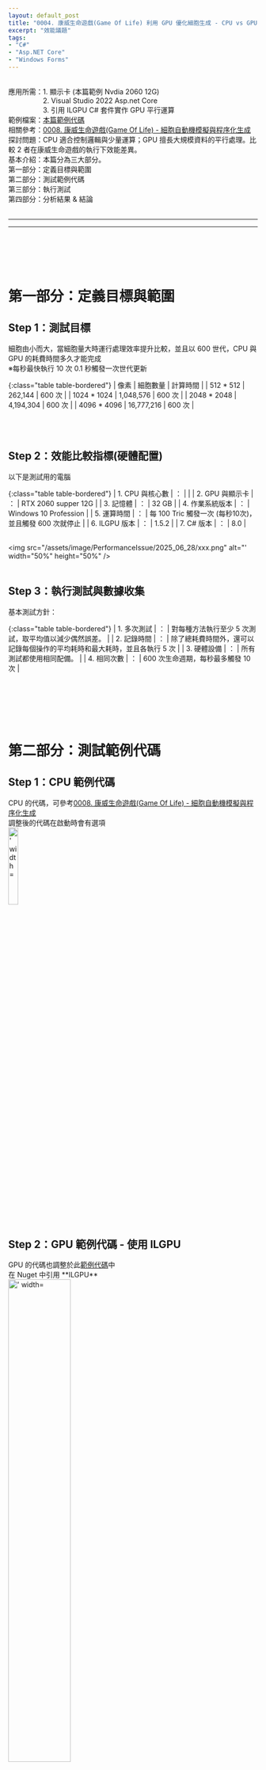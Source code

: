 ```yaml
---
layout: default_post
title: "0004. 康威生命遊戲(Game Of Life) 利用 GPU 優化細胞生成 - CPU vs GPU 優化效能說明"
excerpt: "效能議題"
tags:   
- "C#"      
- "Asp.NET Core"
- "Windows Forms"
---
```


<div class="summary">
<br/>應用所需：1. 顯示卡 (本篇範例 Nvdia 2060 12G)
<br/>&emsp;&emsp;&emsp;&emsp;&emsp;2. Visual Studio 2022 Asp.net Core
<br/>&emsp;&emsp;&emsp;&emsp;&emsp;3. 引用 ILGPU C# 套件實作 GPU 平行運算
<br/>範例檔案：<a href="https://github.com/gotoa1234/MyBlogExample/tree/main/GameOfLifeExample">本篇範例代碼</a>
<br/>相關參考：<a href="https://gotoa1234.github.io/2025/06/21/1.html">0008. 康威生命遊戲(Game Of Life) - 細胞自動機模擬與程序化生成</a>
<br/>探討問題：CPU 適合控制邏輯與少量運算；GPU 擅長大規模資料的平行處理。比較 2 者在康威生命遊戲的執行下效能差異。
<br/>基本介紹：本篇分為三大部分。
<br/>第一部分：定義目標與範圍
<br/>第二部分：測試範例代碼
<br/>第三部分：執行測試
<br/>第四部分：分析結果 & 結論

</div>

<div class="title">
    <br/><hr class="titleinner">
	<span></span>
	<hr class="titleinner"><br/>
</div>


<br/><br/>
<h1>第一部分：定義目標與範圍</h1>

<h2>Step 1：測試目標</h2>
細胞由小而大，當細胞量大時運行處理效率提升比較，並且以 600 世代，CPU 與 GPU 的耗費時間多久才能完成
<br/>※每秒最快執行 10 次 0.1 秒觸發一次世代更新

{:class="table table-bordered"}
| 像素  | 細胞數量 | 計算時間 |
| 512 * 512 | 262,144 | 600 次 |
| 1024 * 1024 | 1,048,576 | 600 次 |
| 2048 * 2048 | 4,194,304 | 600 次 |
| 4096 * 4096 | 16,777,216 | 600 次 |

<br/><br/>


<h2>Step 2：效能比較指標(硬體配置)</h2>
以下是測試用的電腦

{:class="table table-bordered"}
| 1. CPU 與核心數 | ： |  |
| 2. GPU 與顯示卡 | ： | RTX 2060 supper 12G |
| 3. 記憶體 | ： | 32 GB |
| 4. 作業系統版本 | ： | Windows 10 Profession |
| 5. 運算時間 | ： | 每 100 Tric 觸發一次 (每秒10次)，並且觸發 600 次就停止 |
| 6. ILGPU 版本  | ： | 1.5.2 |
| 7. C# 版本 | ： | 8.0 |

<br/> <img src="/assets/image/PerformanceIssue/2025_06_28/xxx.png" alt="' width="50%" height="50%" />
<br/><br/>

<h2>Step 3：執行測試與數據收集</h2>
基本測試方針：

{:class="table table-bordered"}
| 1. 多次測試 | ： | 對每種方法執行至少 5 次測試，取平均值以減少偶然誤差。 |
| 2. 記錄時間 | ： | 除了總耗費時間外，還可以記錄每個操作的平均耗時和最大耗時，並且各執行 5 次 |
| 3. 硬體設備 | ： | 所有測試都使用相同配備。 |
| 4. 相同次數 | ： | 600 次生命週期，每秒最多觸發 10 次 |

<br/><br/>



<br/><br/>
<h1>第二部分：測試範例代碼 </h1>

<h2>Step 1：CPU 範例代碼 </h2>
CPU 的代碼，可參考<a href="https://gotoa1234.github.io/2025/06/21/1.html">0008. 康威生命遊戲(Game Of Life) - 細胞自動機模擬與程序化生成</a>
<br/>調整後的代碼在啟動時會有選項
<br/> <img src="/assets/image/PerformanceIssue/2025_06_28/003.png" alt="' width="20%" height="20%" />
<br/><br/>

<h2>Step 2：GPU 範例代碼 - 使用 ILGPU</h2>
GPU 的代碼也調整於此<a href="https://github.com/gotoa1234/MyBlogExample/tree/main/GameOfLifeExample">範例代碼</a>中
<br/>在 Nuget 中引用 **ILGPU**
<br/> <img src="/assets/image/PerformanceIssue/2025_06_28/004.png" alt="' width="50%" height="50%" />
<br/><br/>


<h2>Step 3：GPU 範例代碼 - 使用方法</h2>
專案中的 3-4. 啟動代碼時，會先判斷有無顯卡，若有才允許使用平行運算
<br/>並且在 3-5. 步驟時會設定使用 **GpuKernel** 方法

``` C#
// 3-4. 初始化 ILGPU
context = Context.CreateDefault();            
try
{
    // GPU
    accelerator = context.CreateCudaAccelerator(0);//電腦沒有顯示卡，此行會報錯          
}
catch
{
    // CPU
    accelerator = context.CreateCPUAccelerator(0);
}
// 3-5. 設定 kernel 方法
kernel = accelerator.LoadAutoGroupedStreamKernel<Index2D, ArrayView2D<byte, Stride2D.DenseX>, ArrayView2D<byte, Stride2D.DenseX>>(GpuKernel);
```

<br/><br/>


<h2>Step 4：GPU 範例代碼 - GpuKernel 平行運算方法 </h2>
實際上的 GpuKernel 就是康威生命遊戲的規則

``` C#
/// <summary>
/// 5. GPU 核心程式 - 康威生命遊戲的規則 與 3-5 , 4-2 相互關聯
/// </summary>        
static void GpuKernel(Index2D index, ArrayView2D<byte, Stride2D.DenseX> current, ArrayView2D<byte, Stride2D.DenseX> next)
{
    // 5-1. Game of Life 計算
    // 備註: xAxis, yAxis 代表細胞座標
    // 備註: gridX, gridY 代表鄰居偏移量
    int x = index.X;
    int y = index.Y;
    int width = current.IntExtent.X;
    int height = current.IntExtent.Y;
    // 5-2. 計算鄰居數量
    int count = 0;
    for (int yAxis = -1; yAxis <= 1; yAxis++)
    {
        for (int xAxis = -1; xAxis <= 1; xAxis++)
        {
            if (xAxis == 0 && yAxis == 0) continue;
            // 處理邊界（環繞）
            int nx = (x + xAxis + width) % width;
            int ny = (y + yAxis + height) % height;
            count += current[new Index2D(nx, ny)];
        }
    }
    byte alive = current[index];
    // 5-3. Game of Life 規則
    if (alive == 1 && (count < 2 || count > 3))
        next[index] = 0; // 死亡
    else if (alive == 0 && count == 3)
        next[index] = 1; // 誕生
    else
        next[index] = alive; // 保持原狀
}
```

<br/><br/>

<h2>Step 5：GPU 範例代碼 - GpuKernel 呼叫時機點</h2>
在 4-2. 時( Timer 中) 才會真正執行 GPU 的平行運算處理

``` C#
// 4-2. 執行 kernel - 傳遞 View 給 kernel (在步驟 3-5. 宣告方法)
kernel(new Index2D(WidthCells, HeightCells), bufferCurrent.View, bufferNext.View);

```

<br/><br/>





<br/><br/>
<h1>第三部分：執行測試 </h1>

<h2>Step 1：執行測試 512 * 512 </h2>

<br/> 5 次執行結果如下

{:class="table table-bordered"}
| 1. | 耗費：12.7598317 秒 | 
| 2. | 耗費：13.2819952 秒 | 
| 3. | 耗費：18.2613657 秒 | 
| 4. | 耗費：15.2953010 秒 | 
| 5. | 耗費：12.9500915 秒 | 


<br/> <img src="/assets/image/PerformanceIssue/2024_11_16/004.png" width="50%" height="50%" />
<br/><br/>

<h2>Step 2：執行測試 1024 * 1024 </h2>

<br/> <img src="/assets/image/PerformanceIssue/2024_11_16/004.png" width="50%" height="50%" />
<br/><br/>


<h2>Step 3：執行測試 2048 * 2048 </h2>

<br/><br/>

<h2>Step 4：執行測試 4096 * 4096</h2>

<br/><br/>






<br/><br/>
<h1>第四部分：分析結果 & 結論</h1>

<h2>Step 1：重複 5 次執行測試 - 總計</h2>
總耗時間與補充備註：

{:class="table table-bordered"}
| 執行細胞數量 | CPU 5次總耗時（秒） | GPU 5次總耗時 |
| --- | --- | --- |
| 512 * 512 | 65.78 秒 | 使用管道技術，減少網路往返 |
| 1024 * 1024 | 120.92 秒 | 增加數據壓縮，減少傳輸量，壓縮時間列入計算 | 
| 2048 * 2048 | 66.99 秒 | 使用二進制序列化，效能較差 | 
| 4096 * 4096 | 66.99 秒 | 使用二進制序列化，效能較差 | 


<br/><br/>


<h2>Step 2：重複 5 次執行測試 - 範圍區間</h2>
每種方法的**平均、最大、最小**耗時時間：

{:class="table table-bordered"}
| 方法名稱 | CPU 平均耗費時間（秒） | CPU 最大耗費時間（秒） | CPU 最小耗費時間（秒） |
| --- | --- | --- |
| 512 * 512 | 65.78 秒 | 使用管道技術，減少網路往返 |
| 1024 * 1024 | 120.92 秒 | 增加數據壓縮，減少傳輸量，壓縮時間列入計算 | 
| 2048 * 2048 | 66.99 秒 | 使用二進制序列化，效能較差 | 
| 4096 * 4096 | 66.99 秒 | 使用二進制序列化，效能較差 | 

{:class="table table-bordered"}
| 方法名稱 | GPU 平均耗費時間（秒） | GPU 最大耗費時間（秒） | GPU 最小耗費時間（秒） |
| --- | --- | --- |
| 512 * 512 | 65.78 秒 | 使用管道技術，減少網路往返 |
| 1024 * 1024 | 120.92 秒 | 增加數據壓縮，減少傳輸量，壓縮時間列入計算 | 
| 2048 * 2048 | 66.99 秒 | 使用二進制序列化，效能較差 | 
| 4096 * 4096 | 66.99 秒 | 使用二進制序列化，效能較差 | 


<br/><br/>

<h2>Step 3：結論 & 適合場景與分析</h2>

{:class="table table-bordered"}
| 耗時： | 22.87 秒 | 
| 分析： | Lua 腳本批次寫入效能介於壓縮與管道模式之間，因為每批次執行 Lua 需額外的處理(組成文本、記憶體配置)時間。 | 
|       | 具原子性，適合需要高度一致性的場景。

<br/>
<br/><br/>
